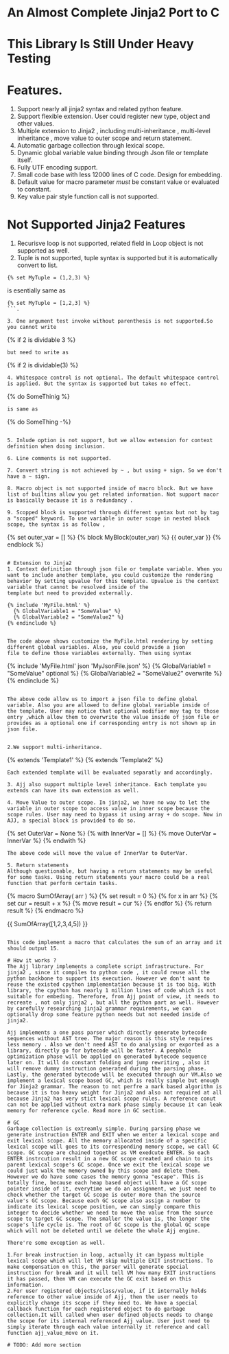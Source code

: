 An Almost Complete Jinja2 Port to C
===========================
# This Library Is Still Under Heavy Testing

# Features.
1. Support nearly all jinja2 syntax and related python feature.
2. Support flexible extension. User could register new type, object and other values.
3. Multiple extension to Jinja2 , including multi-inheritance , multi-level inheritance , move value to outer scope and return statement.
4. Automatic garbage collection through lexical scope.
5. Dynamic global variable value binding through Json file or template itself.
6. Fully UTF encoding support.
7. Small code base with less 12000 lines of C code. Design for embedding.
8. Default value for macro parameter _must_ be constant value or evaluated to constant.
9. Key value pair style function call is not supported.

# Not Supported Jinja2 Features
1. Recurisve loop is not supported, related field in Loop object is not supported as well.
2. Tuple is not supported, tuple syntax is supported but it is automatically convert to list.
```
{% set MyTuple = (1,2,3) %}
```
is esentially same as
```
{% set MyTuple = [1,2,3] %}
```.

3. One argument test invoke without parenthesis is not supported.So you cannot write
```
{% if 2 is dividable 3 %}
```
but need to write as
```
{% if 2 is dividable(3) %}
```.
4. Whitespace control is not optional. The default whitespace control is applied. But the syntax is supported but takes no effect.
```
 {% do SomeThinig %}
```
is same as
```
 {% do SomeThing -%}
```.

5. Inlude option is not support, but we allow extension for context definition when doing inclusion.

6. Line comments is not supported.

7. Convert string is not achieved by ~ , but using + sign. So we don't have a ~ sign.

8. Macro object is not supported inside of macro block. But we have list of builtins allow you get related information. Not support macor is basically because it is a redundancy .

9. Scopped block is supported through different syntax but not by tag a "scoped" keyword. To use variable in outer scope in nested block scope, the syntax is as follow ,

```
{% set outer_var = [] %}
  {% block MyBlock(outer_var) %}
    {{ outer_var }}
  {% endblock %}
```.

# Extension to Jinja2
1. Context definition through json file or template variable. When you want to include another template, you could customize the rendering behavior by setting upvalue for this template. Upvalue is the context variable that cannot be resolved inside of the
template but need to provided externally.

```
    {% include 'MyFile.html' %}
      {% GlobalVariable1 = "SomeValue" %}
      {% GlobalVariable2 = "SomeValue2" %}
    {% endinclude %}
```

The code above shows customize the MyFile.html rendering by setting different global variables. Also, you could provide a json
file to define those variables externally. Then using syntax

```
{% include 'MyFile.html' json 'MyJsonFile.json' %}
  {% GlobalVariable1 = "SomeValue" optional %}
  {% GlobalVariable2 = "SomeValue2" overwrite %}
{% endinclude %}
```

The above code allow us to import a json file to define global variable. Also you are allowed to define global variable inside of
the template. User may notice that optional modifier may tag to those entry ,which allow them to overwrite the value inside of json file or provides as a optional one if corresponding entry is not shown up in json file.


2.We support multi-inheritance.

```
  {% extends 'Template1' %}
  {% extends 'Template2' %}
```
Each extended template will be evaluated separatly and accordingly.

3. Ajj also support multiple level inheritance. Each template you extends can have its own extension as well.

4. Move Value to outer scope. In jinja2, we have no way to let the variable in outer scope to access value in inner scope because the scope rules. User may need to bypass it using array + do scope. Now in AJJ, a special block is provided to do so.

```
  {% set OuterVar = None %}
  {% with InnerVar = [] %}
  {% move OuterVar = InnerVar %}
  {% endwith %}
```
The above code will move the value of InnerVar to OuterVar.

5. Return statements
Although questionable, but having a return statements may be useful for some tasks. Using return statements your macro could be a real function that perform certain tasks.

```
{% macro SumOfArray( arr ) %}
  {% set result = 0 %}
  {% for x in arr %}
    {% set cur = result + x %}
    {% move result = cur %}
  {% endfor %}
  {% return result %}
{% endmacro %}

{{ SumOfArray([1,2,3,4,5]) }}
```

This code implement a macro that calculates the sum of an array and it should output 15.

# How it works ?
The Ajj library implements a complete script infrastructure. For jinja2 , since it compiles to python code , it could reuse all the python backbone to support its execution. However we don't want to reuse the existed cpython implementation because it is too big. With library, the cpython has nearly 1 million lines of code which is not suitable for embeding. Therefore, from Ajj point of view, it needs to recreate , not only jinja2 , but all the python part as well. However by carefully researching jinja2 grammar requirements, we can optionally drop some feature python needs but not needed inside of jinja2.

Ajj implements a one pass parser which directly generate bytecode sequences without AST tree. The major reason is this style requires less memory . Also we don't need AST to do analysing or exported as a library, directly go for bytecode will be faster. A peephole optimization phase will be applied on generated bytecode sequence later on. It will do constant folding and jump rewriting , also it will remove dummy instruction generated during the parsing phase. Lastly, the generated bytecode will be executed through our VM.Also we implement a lexical scope based GC, which is really simple but enough for Jinja2 grammar. The reason to not perfre a mark based algorithm is because it is too heavy weight for Jinja2 and also not required at all because Jinja2 has very stict lexical scope rules. A reference conut can not be applied without extra mark phase simply because it can leak memory for reference cycle. Read more in GC section.

# GC
Garbage collection is extreamly simple. During parsing phase we generate instruction ENTER and EXIT when we enter a lexical scope and exit lexical scope. All the memory allocated inside of a specific lexical scope will goes to its corresponding memory scope, we call GC scope. GC scope are chained together as VM exedcute ENTER. So each ENTER instrcution result in a new GC scope created and chain to its parent lexical scope's GC scope. Once we exit the lexical scope we could just walk the memory owned by this scope and delete them. However we do have some cases the memory gonna "escape". This is totally fine, because each heap based object will have a GC scope pointer inside of it, everytime we do an assignment, we just need to check whether the target GC scope is outer more than the source value's GC scope. Because each GC scope also assign a number to indicate its lexical scope position, we can simply compare this integer to decide whether we need to move the value from the source scope to target GC scope. The smaller the value is, the longer the scope's life cycle is. The root of GC scope is the global GC scope which will not be deleted until we delete the whole Ajj engine.

There're some exception as well.

1.For break instruction in loop, actually it can bypass multiple lexical scope which will let VM skip multiple EXIT instructions. To make compensation on this, the parser will generate special instruction for break and it will tell VM how many EXIT instructions it has passed, then VM can execute the GC exit based on this information.
2.For user registered objects/class/value, if it internally holds reference to other value inside of Ajj, then the user needs to explicitly change its scope if they need to. We have a special callback function for each registered object to do garbage collection.It will called when user defined objects needs to change the scope for its internal referenced Ajj value. User just need to simply iterate through each value internally it reference and call function ajj_value_move on it.

# TODO: Add more section
